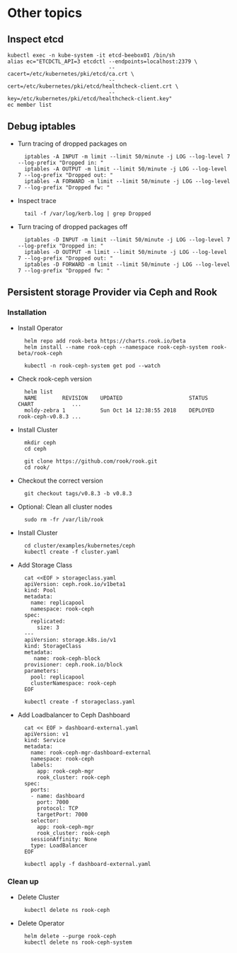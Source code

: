 # Other topics

## Inspect etcd

    kubectl exec -n kube-system -it etcd-beebox01 /bin/sh
    alias ec="ETCDCTL_API=3 etcdctl --endpoints=localhost:2379 \
                                    --cacert=/etc/kubernetes/pki/etcd/ca.crt \
                                    --cert=/etc/kubernetes/pki/etcd/healthcheck-client.crt \
                                    --key=/etc/kubernetes/pki/etcd/healthcheck-client.key"
    ec member list

## Debug iptables

- Turn tracing of dropped packages on

        iptables -A INPUT -m limit --limit 50/minute -j LOG --log-level 7 --log-prefix "Dropped in: "
        iptables -A OUTPUT -m limit --limit 50/minute -j LOG --log-level 7 --log-prefix "Dropped out: "
        iptables -A FORWARD -m limit --limit 50/minute -j LOG --log-level 7 --log-prefix "Dropped fw: "

- Inspect trace

        tail -f /var/log/kerb.log | grep Dropped

- Turn tracing of dropped packages off

        iptables -D INPUT -m limit --limit 50/minute -j LOG --log-level 7 --log-prefix "Dropped in: "
        iptables -D OUTPUT -m limit --limit 50/minute -j LOG --log-level 7 --log-prefix "Dropped out: "
        iptables -D FORWARD -m limit --limit 50/minute -j LOG --log-level 7 --log-prefix "Dropped fw: "


## Persistent storage Provider via Ceph and Rook

### Installation

- Install Operator

        helm repo add rook-beta https://charts.rook.io/beta
        helm install --name rook-ceph --namespace rook-ceph-system rook-beta/rook-ceph

        kubectl -n rook-ceph-system get pod --watch

- Check rook-ceph version

        helm list
        NAME       	REVISION	UPDATED                 	STATUS  	CHART            ...
        moldy-zebra	1       	Sun Oct 14 12:38:55 2018	DEPLOYED	rook-ceph-v0.8.3 ...

- Install Cluster

        mkdir ceph
        cd ceph

        git clone https://github.com/rook/rook.git
        cd rook/

- Checkout the correct version

        git checkout tags/v0.8.3 -b v0.8.3

- Optional: Clean all cluster nodes

        sudo rm -fr /var/lib/rook

- Install Cluster

        cd cluster/examples/kubernetes/ceph
        kubectl create -f cluster.yaml

- Add Storage Class

        cat <<EOF > storageclass.yaml
        apiVersion: ceph.rook.io/v1beta1
        kind: Pool
        metadata:
          name: replicapool
          namespace: rook-ceph
        spec:
          replicated:
            size: 3
        ---
        apiVersion: storage.k8s.io/v1
        kind: StorageClass
        metadata:
           name: rook-ceph-block
        provisioner: ceph.rook.io/block
        parameters:
          pool: replicapool
          clusterNamespace: rook-ceph
        EOF

        kubectl create -f storageclass.yaml


- Add Loadbalancer to Ceph Dashboard

        cat << EOF > dashboard-external.yaml
        apiVersion: v1
        kind: Service
        metadata:
          name: rook-ceph-mgr-dashboard-external
          namespace: rook-ceph
          labels:
            app: rook-ceph-mgr
            rook_cluster: rook-ceph
        spec:
          ports:
          - name: dashboard
            port: 7000
            protocol: TCP
            targetPort: 7000
          selector:
            app: rook-ceph-mgr
            rook_cluster: rook-ceph
          sessionAffinity: None
          type: LoadBalancer
        EOF

        kubectl apply -f dashboard-external.yaml

### Clean up

- Delete Cluster

        kubectl delete ns rook-ceph

- Delete Operator

        helm delete --purge rook-ceph
        kubectl delete ns rook-ceph-system

